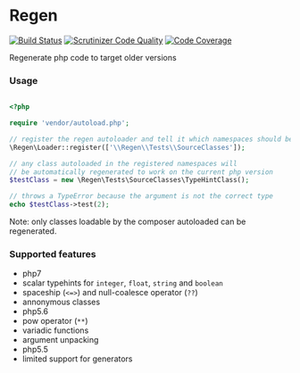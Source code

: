 # Regen
[![Build Status](https://travis-ci.org/icewind1991/regen.svg?branch=master)](https://travis-ci.org/icewind1991/regen)
[![Scrutinizer Code Quality](https://scrutinizer-ci.com/g/icewind1991/regen/badges/quality-score.png?b=master)](https://scrutinizer-ci.com/g/icewind1991/regen/?branch=master)
[![Code Coverage](https://scrutinizer-ci.com/g/icewind1991/regen/badges/coverage.png?b=master)](https://scrutinizer-ci.com/g/icewind1991/regen/?branch=master)

Regenerate php code to target older versions

### Usage

```php

<?php

require 'vendor/autoload.php';

// register the regen autoloader and tell it which namespaces should be re-targeted
\Regen\Loader::register(['\\Regen\\Tests\\SourceClasses']);

// any class autoloaded in the registered namespaces will
// be automatically regenerated to work on the current php version
$testClass = new \Regen\Tests\SourceClasses\TypeHintClass();

// throws a TypeError because the argument is not the correct type
echo $testClass->test(2);
```

Note: only classes loadable by the composer autoloaded can be regenerated.

### Supported features

- php7
 - scalar typehints for `integer`, `float`, `string` and `boolean`
 - spaceship (`<=>`) and null-coalesce operator (`??`)
 - annonymous classes
- php5.6
 - pow operator (`**`)
 - variadic functions
 - argument unpacking
- php5.5
 - limited support for generators

